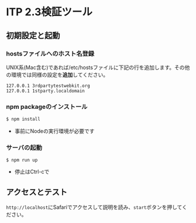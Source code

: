 ITP 2.3検証ツール
==================

初期設定と起動
------------

### hostsファイルへのホスト名登録

UNIX系(Mac含む)であれば/etc/hostsファイルに下記の行を追加します。その他の環境では同様の設定を**追加**してください。

```/etc/hosts
127.0.0.1 3rdpartytestwebkit.org
127.0.0.1 1stparty.localdomain
```


### npm packageのインストール

```bash
$ npm install
```

* 事前にNodeの実行環境が必要です


### サーバの起動

```
$ npm run up
```

* 停止はCtrl-cで


アクセスとテスト
-------------------

`http://localhost`にSafariでアクセスして説明を読み、`start`ボタンを押してください。


